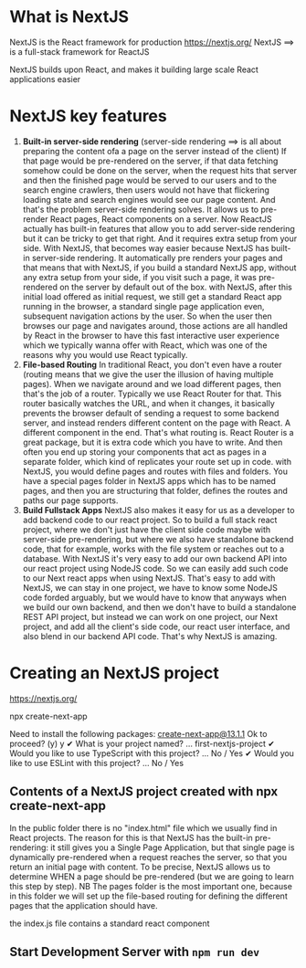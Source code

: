 # What is NextJS

NextJS is the React framework for production https://nextjs.org/
NextJS ==> is a full-stack framework for ReactJS

NextJS builds upon React, and makes it building large scale React applications easier

# NextJS key features
1. **Built-in server-side rendering** (server-side rendering ==> is all about preparing the content ofa a page on the server instead of the client)
If that page would be pre-rendered on the server, if that data fetching somehow could be done on the server, when the request hits that server and then the finished page would be served to our users and to the search engine crawlers, then users would not have that flickering loading state and search engines would see our page content. And that's the problem server-side rendering solves. It allows us to pre-render React pages, React components on a server. Now ReactJS actually has built-in features that allow you to add server-side rendering but it can be tricky to get that right. And it requires extra setup from your side. With NextJS, that becomes way easier because NextJS has built-in server-side rendering. It automatically pre renders your pages and that means that with NextJS, if you build a standard NextJS app, without any extra setup from your side, if you visit such a page, it was pre-rendered on the server by default out of the box.
with NextJS, after this initial load offered as initial request, we still get a standard React app running in the browser, a standard single page application even, subsequent navigation actions by the user. So when the user then browses our page and navigates around, those actions are all handled by React in the browser to have this fast interactive user experience which we typically wanna offer with React, which was one of the reasons why you would use React typically.
2. **File-based Routing** In traditional React, you don't even have a router (routing means that we give the user the illusion of having multiple pages). When we navigate around and we load different pages, then that's the job of a router. Typically we use React Router for that. This router basically watches the URL, and when it changes, it basically prevents the browser default of sending a request to some backend server, and instead renders different content on the page with React. A different component in the end. That's what routing is.
React Router is a great package, but it is extra code which you have to write. And then often you end up storing your components that act as pages in a separate folder, which kind of replicates your route set up in code.
with NextJS, you would define pages and routes with files and folders. You have a special pages folder in NextJS apps which has to be named pages, and then you are structuring that folder, defines the routes and paths  our page supports.
3. **Build Fullstack Apps** NextJS also makes it easy for us as a developer to add backend code to our react project. So to build a full stack react project, where we don't just have the client side code maybe with server-side pre-rendering, but where we also have standalone backend code, that for example, works with the file system or reaches out to a database. With NextJS it's very easy to add our own backend API into our react project using NodeJS code. So we can easily add such code to our Next react apps when using NextJS. That's easy to add with NextJS, we can stay in one project, we have to know some NodeJS code forded arguably, but we would have to know that anyways when we build our own backend, and then we don't have to build a standalone REST API project, but instead we can work on one project, our Next project, and add all the client's side code, our react user interface, and also blend in our backend API code. That's why NextJS is amazing.

# Creating an NextJS project

https://nextjs.org/

npx create-next-app

Need to install the following packages:
  create-next-app@13.1.1
Ok to proceed? (y) y
✔ What is your project named? … first-nextjs-project
✔ Would you like to use TypeScript with this project? … No / Yes
✔ Would you like to use ESLint with this project? … No / Yes

## Contents of a NextJS project created with npx create-next-app
In the public folder there is no "index.html" file which we usually find in React projects. The reason for this is that NextJS has the built-in pre-rendering: it still gives you a Single Page Application, but that single page is dynamically pre-rendered when a request reaches the server, so that you return an initial page with content. To be precise, NextJS allows us to determine WHEN a page should be pre-rendered (but we are going to learn this step by step).
NB The pages folder is the most important one, because in this folder we will set up the file-based routing for defining the different pages that the application should have.

the index.js file contains a standard react component

## Start Development Server with `npm run dev`